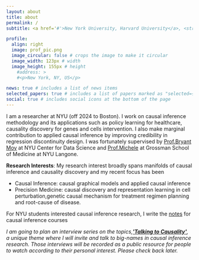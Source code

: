 ```yaml
---
layout: about
title: about
permalink: /
subtitle: <a href='#'>New York University, Harvard University</a>, <strong>Cambridge,MA</strong>

profile:
  align: right
  image: prof_pic.png
  image_circular: false # crops the image to make it circular
  image_width: 123px # width
  image_height: 155px # height
    #address: >
    #<p>New York, NY, US</p>

news: true # includes a list of news items
selected_papers: true # includes a list of papers marked as "selected={true}"
social: true # includes social icons at the bottom of the page
---
```


I am a researcher at NYU (off 2024 to Boston).  I work on causal inference methodology and its applications such as policy learning for healthcare, causality discovery for genes and cells intervention. I also make marginal contribution to applied causal inference by improving credibility in regression discontinuity design. I was fortunately supervised by <a href="https://bryantjmoy.com/">Prof.Bryant Moy</a> at NYU Center for Data Science and <a href="https://michelesantacatterina.github.io/">Prof.Michele</a> at Grossman School of Medicine at NYU Langone.

__Research Interests__: My research interest broadly spans manifolds of causal inference and causality discovery and my recent focus has been 

- Causal Inference:  causal graphical models and applied causal inference
- Precision Medicine: causal discovery and representation learning in cell perturbation,genetic causal mechanism for treatment regimen planning and root-cause of disease.

For NYU students interested causal inference research, I write the [notes](https://jr5674.wixsite.com/mysite/causal-inference-course) for causal inference courses

_I am going to plan an interview series on the topics,[**'Talking to Causality'**](https://www.youtube.com/channel/UC1xuZ2oXQCDQWtZx1v7OIGw), a unique theme where I will invite and talk to big-names in causal inference research. Those interviews will be recorded as a public resource for people to watch according to their personal interest. Please check back later._

